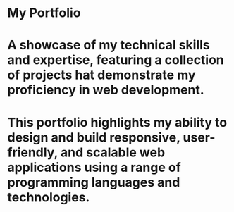 # My Portfolio


# A showcase of my technical skills and expertise, featuring a collection of projects hat demonstrate my proficiency in web development.
#  This portfolio highlights my ability to design and build responsive, user-friendly, and scalable web applications using a range of programming languages and technologies.
